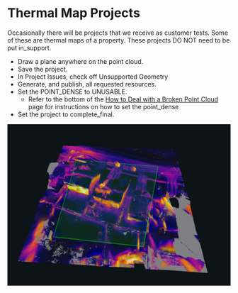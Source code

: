 # Thermal Map Projects

Occasionally there will be projects that we receive as customer tests. Some of these are thermal maps of a property. These projects DO NOT need to be put in\_support. 

* Draw a plane anywhere on the point cloud.
* Save the project.
* In Project Issues, check off Unsupported Geometry
* Generate, and publish, all requested resources.
* Set the POINT\_DENSE to UNUSABLE.
  * Refer to the bottom of the [How to Deal with a Broken Point Cloud](how-to-deal-with-a-broken-point-cloud.md) page for instructions on how to set the point\_dense
* Set the project to complete\_final.

![Project 53976](../.gitbook/assets/image%20%2819%29.png)

